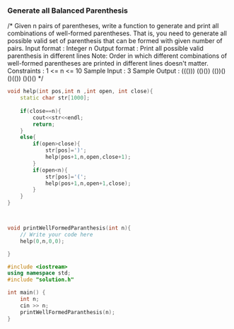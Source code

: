 ### __Generate all Balanced Parenthesis__
/*
Given n pairs of parentheses, write a function to generate and print all combinations of well-formed parentheses. That is, you need to generate all possible valid set of parenthesis that can be formed with given number of pairs.
Input format :
Integer n
Output format :
Print all possible valid parenthesis in different lines
Note: Order in which different combinations of well-formed parentheses are printed in different lines doesn't matter.
Constraints :
1 <= n <= 10
Sample Input :
3
Sample Output :
((()))
(()())
(())()
()(())
()()()
*/

```cpp
void help(int pos,int n ,int open, int close){
    static char str[1000];
    
    if(close==n){
        cout<<str<<endl;
        return;
    }
    else{
        if(open>close){
            str[pos]=')';
            help(pos+1,n,open,close+1);
        }
        if(open<n){
            str[pos]='(';
            help(pos+1,n,open+1,close);
        }
    }
}



void printWellFormedParanthesis(int n){
    // Write your code here
    help(0,n,0,0);

}

#include <iostream>
using namespace std;
#include "solution.h"

int main() {
    int n;
    cin >> n;
    printWellFormedParanthesis(n);
}
```
